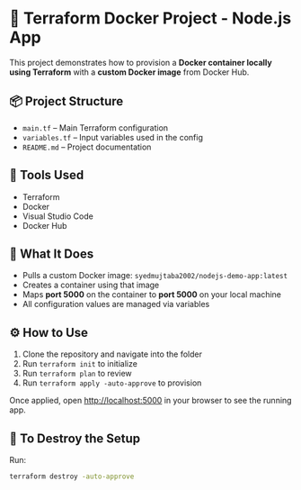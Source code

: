 # 🚀 Terraform Docker Project - Node.js App

This project demonstrates how to provision a **Docker container locally using Terraform** with a **custom Docker image** from Docker Hub.

## 📦 Project Structure

- `main.tf` – Main Terraform configuration  
- `variables.tf` – Input variables used in the config  
- `README.md` – Project documentation  

## 🧰 Tools Used

- Terraform  
- Docker  
- Visual Studio Code  
- Docker Hub  

## 🔧 What It Does

- Pulls a custom Docker image: `syedmujtaba2002/nodejs-demo-app:latest`  
- Creates a container using that image  
- Maps **port 5000** on the container to **port 5000** on your local machine  
- All configuration values are managed via variables  

## ⚙️ How to Use

1. Clone the repository and navigate into the folder  
2. Run `terraform init` to initialize  
3. Run `terraform plan` to review  
4. Run `terraform apply -auto-approve` to provision  

Once applied, open [http://localhost:5000](http://localhost:5000) in your browser to see the running app.

## 🧼 To Destroy the Setup

Run:

```bash
terraform destroy -auto-approve
